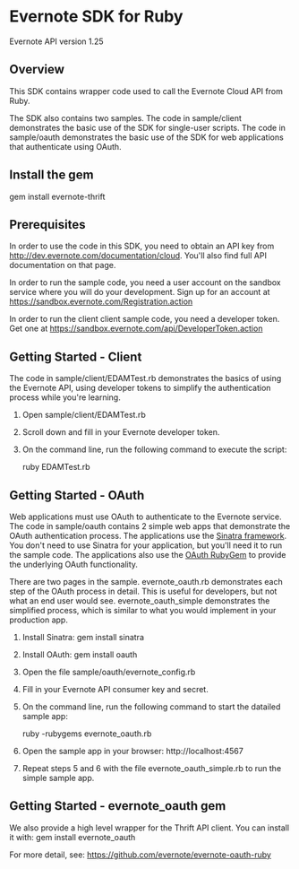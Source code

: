 Evernote SDK for Ruby
=====================

Evernote API version 1.25

Overview
--------
This SDK contains wrapper code used to call the Evernote Cloud API from Ruby.

The SDK also contains two samples. The code in sample/client demonstrates the basic use of the SDK for single-user scripts. The code in sample/oauth demonstrates the basic use of the SDK for web applications that authenticate using OAuth.

Install the gem
---------------
gem install evernote-thrift

Prerequisites
-------------
In order to use the code in this SDK, you need to obtain an API key from http://dev.evernote.com/documentation/cloud. You'll also find full API documentation on that page.

In order to run the sample code, you need a user account on the sandbox service where you will do your development. Sign up for an account at https://sandbox.evernote.com/Registration.action 

In order to run the client client sample code, you need a developer token. Get one at https://sandbox.evernote.com/api/DeveloperToken.action

Getting Started - Client
------------------------
The code in sample/client/EDAMTest.rb demonstrates the basics of using the Evernote API, using developer tokens to simplify the authentication process while you're learning. 

1. Open sample/client/EDAMTest.rb
2. Scroll down and fill in your Evernote developer token.
3. On the command line, run the following command to execute the script: 

    ruby EDAMTest.rb

Getting Started - OAuth
-----------------------
Web applications must use OAuth to authenticate to the Evernote service. The code in sample/oauth contains 2 simple web apps that demonstrate the OAuth authentication process. The applications use the [Sinatra framework](http://www.sinatrarb.com/). You don't need to use Sinatra for your application, but you'll need it to run the sample code. The applications also use the [OAuth RubyGem](http://rubygems.org/gems/oauth) to provide the underlying OAuth functionality.

There are two pages in the sample. evernote_oauth.rb demonstrates each step of the OAuth process in detail. This is useful for developers, but not what an end user would see. evernote_oauth_simple demonstrates the simplified process, which is similar to what you would implement in your production app.

1. Install Sinatra: gem install sinatra
2. Install OAuth: gem install oauth
3. Open the file sample/oauth/evernote_config.rb
4. Fill in your Evernote API consumer key and secret.
5. On the command line, run the following command to start the datailed sample app:

    ruby -rubygems evernote_oauth.rb
6. Open the sample app in your browser: http://localhost:4567
7. Repeat steps 5 and 6 with the file evernote_oauth_simple.rb to run the simple sample app.

Getting Started - evernote_oauth gem
------------------------------------
We also provide a high level wrapper for the Thrift API client.  You can install it with:
gem install evernote_oauth

For more detail, see: https://github.com/evernote/evernote-oauth-ruby
